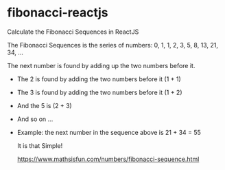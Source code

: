 # fibonacci-reactjs
Calculate the Fibonacci Sequences in ReactJS

The Fibonacci Sequences is the series of numbers: 0, 1, 1, 2, 3, 5, 8, 13, 21, 34, ...

The next number is found by adding up the two numbers before it.

- The 2 is found by adding the two numbers before it (1 + 1)
- The 3 is found by adding the two numbers before it (1 + 2)
- And the 5 is (2 + 3)
- And so on ...
- Example: the next number in the sequence above is 21 + 34 = 55
  
  It is that Simple!

  https://www.mathsisfun.com/numbers/fibonacci-sequence.html